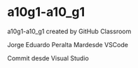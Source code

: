 # a10g1-a10_g1

a10g1-a10_g1 created by GitHub Classroom

Jorge Eduardo Peralta
Mardesde VSCode

Commit desde Visual Studio
